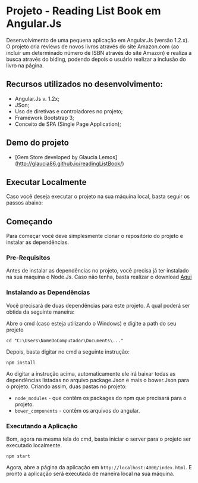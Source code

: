 Projeto - Reading List Book em Angular.Js
=============

Desenvolvimento de uma pequena aplicação em Angular.Js (versão 1.2.x). O projeto cria reviews de novos livros através do site Amazon.com (ao incluir um determinado número de ISBN através do site Amazon) e realiza a busca através do biding, podendo depois o usuário realizar a inclusão do livro na página.

## Recursos utilizados no desenvolvimento:

- Angular.Js v. 1.2x;
- JSon;
- Uso de diretivas e controladores no projeto;
- Framework Bootstrap 3;
- Conceito de SPA (Single Page Application);

## Demo do projeto

- [Gem Store developed by Glaucia Lemos] (http://glaucia86.github.io/readingListBook/)

## Executar Localmente

Caso você deseja executar o projeto na sua máquina local, basta seguir os passos abaixo:

## Começando

Para começar você deve simplesmente clonar o repositório do projeto e instalar as dependências.

### Pre-Requisitos

Antes de instalar as dependências no projeto, você precisa já ter instalado na sua máquina o Node.Js. Caso não tenha, basta realizar o download [Aqui](https://nodejs.org/en/)

### Instalando as Dependências

Você precisará de duas dependências para este projeto. A qual poderá ser obtida da seguinte maneira:

Abre o cmd (caso esteja utilizando o Windows) e digite a path do seu projeto

```
cd "C:\Users\NomeDoComputador\Documents\..."
```

Depois, basta digitar no cmd a seguinte instrução:

```
npm install
```

Ao digitar a instrução acima, automaticamente ele irá baixar todas as dependências listadas no arquivo package.Json e mais o bower.Json para o projeto. Criando assim, duas pastas no projeto: 

* `node_modules` - que contêm os packages do npm que precisará para o projeto.
* `bower_components` - contêm os arquivos do angular.

### Executando a Aplicação

Bom, agora na mesma tela do cmd, basta iniciar o server para o projeto ser executado localmente.

```
npm start
```

Agora, abre a página da aplicação em `http://localhost:4000/index.html`. E pronto a aplicação será executada de maneira local na sua máquina.









